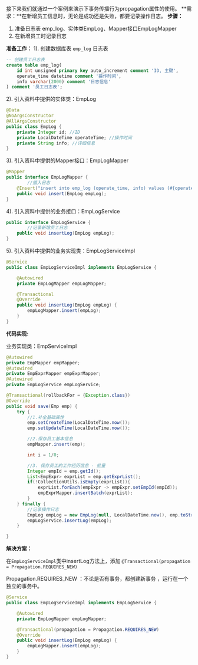 接下来我们就通过一个案例来演示下事务传播行为propagation属性的使用。
**需求：**在新增员工信息时，无论是成功还是失败，都要记录操作日志。
**步骤：**
1. 准备日志表 emp_log、实体类EmpLog、Mapper接口EmpLogMapper
2. 在新增员工时记录日志


**准备工作：**
1). 创建数据库表 `emp_log` 日志表

```SQL
-- 创建员工日志表
create table emp_log(
    id int unsigned primary key auto_increment comment 'ID, 主键',
    operate_time datetime comment '操作时间',
    info varchar(2000) comment '日志信息'
) comment '员工日志表';
```


2). 引入资料中提供的实体类：EmpLog
```Java
@Data
@NoArgsConstructor
@AllArgsConstructor
public class EmpLog {
    private Integer id; //ID
    private LocalDateTime operateTime; //操作时间
    private String info; //详细信息
}
```


3). 引入资料中提供的Mapper接口：EmpLogMapper
```Java
@Mapper
public interface EmpLogMapper {
        //插入日志
    @Insert("insert into emp_log (operate_time, info) values (#{operateTime}, #{info})")
    public void insert(EmpLog empLog);
}
```


4). 引入资料中提供的业务接口：EmpLogService
```Java
public interface EmpLogService {
        //记录新增员工日志
    public void insertLog(EmpLog empLog);
}
```
  

5). 引入资料中提供的业务实现类：EmpLogServiceImpl
```Java
@Service
public class EmpLogServiceImpl implements EmpLogService {

    @Autowired
    private EmpLogMapper empLogMapper;

    @Transactional
    @Override
    public void insertLog(EmpLog empLog) {
        empLogMapper.insert(empLog);
    }
}
```


**代码实现:**

业务实现类：EmpServiceImpl

```Java
@Autowired
private EmpMapper empMapper;
@Autowired
private EmpExprMapper empExprMapper;
@Autowired
private EmpLogService empLogService;

@Transactional(rollbackFor = {Exception.class})
@Override
public void save(Emp emp) {
    try {
        //1.补全基础属性
        emp.setCreateTime(LocalDateTime.now());
        emp.setUpdateTime(LocalDateTime.now());

        //2.保存员工基本信息
        empMapper.insert(emp);

        int i = 1/0;

        //3. 保存员工的工作经历信息 - 批量
        Integer empId = emp.getId();
        List<EmpExpr> exprList = emp.getExprList();
        if(!CollectionUtils.isEmpty(exprList)){
            exprList.forEach(empExpr -> empExpr.setEmpId(empId));
            empExprMapper.insertBatch(exprList);
        }
    } finally {
        //记录操作日志
        EmpLog empLog = new EmpLog(null, LocalDateTime.now(), emp.toString());
        empLogService.insertLog(empLog);
    }

}
```

**解决方案：**

在`EmpLogServiceImpl`类中insertLog方法上，添加 `@Transactional(propagation = Propagation.REQUIRES_NEW)`

Propagation.REQUIRES_NEW ：不论是否有事务，都创建新事务 ，运行在一个独立的事务中。

```Java
@Service
public class EmpLogServiceImpl implements EmpLogService {

    @Autowired
    private EmpLogMapper empLogMapper;

    @Transactional(propagation = Propagation.REQUIRES_NEW)
    @Override
    public void insertLog(EmpLog empLog) {
        empLogMapper.insert(empLog);
    }
}
```